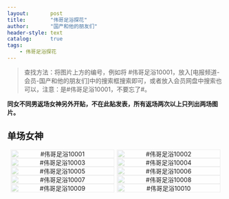 ```yaml
---
layout:       post
title:        "伟哥足浴探花"
author:       "国产和他的朋友们"
header-style: text
catalog:      true
tags:
    - 伟哥足浴探花
---
```


> 查找方法：将图片上方的编号，例如将 #伟哥足浴10001，放入[电报频道-会员-国产和他的朋友们]中的搜索框搜索即可，或者放入会员网盘中搜索也可以，注意：是#伟哥足浴10001，不要忘了#。

**同女不同男返场女神另外开贴，不在此贴发表，所有返场两次以上只列出两场图片。**

## 单场女神

<div style="display: flex; justify-content: center;">
    <div style="position: relative; width: 48%; margin-right: 1%;">
        <img src="https://tanhuawanrenmigroup.top/weigezuyutanhua/weigezuyutanhua10001.jpg" style="width: 100%;"/>
        <div style="position: absolute; top: 0; left: 0; width: 100%; text-align: center; background-color: rgba(255, 255, 255, 0.7); font-size: 14px;">
            #伟哥足浴10001
        </div>
    </div>
    <div style="position: relative; width: 48%;">
        <img src="https://tanhuawanrenmigroup.top/weigezuyutanhua/weigezuyutanhua10002.jpg" style="width: 100%;"/>
        <div style="position: absolute; top: 0; left: 0; width: 100%; text-align: center; background-color: rgba(255, 255, 255, 0.7); font-size: 14px;">
            #伟哥足浴10002
        </div>
    </div>
</div>

<div style="display: flex; justify-content: center;">
    <div style="position: relative; width: 48%; margin-right: 1%;">
        <img src="https://tanhuawanrenmigroup.top/weigezuyutanhua/weigezuyutanhua10003.jpg" style="width: 100%;"/>
        <div style="position: absolute; top: 0; left: 0; width: 100%; text-align: center; background-color: rgba(255, 255, 255, 0.7); font-size: 14px;">
            #伟哥足浴10003
        </div>
    </div>
    <div style="position: relative; width: 48%;">
        <img src="https://tanhuawanrenmigroup.top/weigezuyutanhua/weigezuyutanhua10004.jpg" style="width: 100%;"/>
        <div style="position: absolute; top: 0; left: 0; width: 100%; text-align: center; background-color: rgba(255, 255, 255, 0.7); font-size: 14px;">
            #伟哥足浴10004
        </div>
    </div>
</div>

<div style="display: flex; justify-content: center;">
    <div style="position: relative; width: 48%; margin-right: 1%;">
        <img src="https://tanhuawanrenmigroup.top/weigezuyutanhua/weigezuyutanhua10005.jpg" style="width: 100%;"/>
        <div style="position: absolute; top: 0; left: 0; width: 100%; text-align: center; background-color: rgba(255, 255, 255, 0.7); font-size: 14px;">
            #伟哥足浴10005
        </div>
    </div>
    <div style="position: relative; width: 48%;">
        <img src="https://tanhuawanrenmigroup.top/weigezuyutanhua/weigezuyutanhua10006.jpg" style="width: 100%;"/>
        <div style="position: absolute; top: 0; left: 0; width: 100%; text-align: center; background-color: rgba(255, 255, 255, 0.7); font-size: 14px;">
            #伟哥足浴10006
        </div>
    </div>
</div>

<div style="display: flex; justify-content: center;">
    <div style="position: relative; width: 48%; margin-right: 1%;">
        <img src="https://tanhuawanrenmigroup.top/weigezuyutanhua/weigezuyutanhua10007.jpg" style="width: 100%;"/>
        <div style="position: absolute; top: 0; left: 0; width: 100%; text-align: center; background-color: rgba(255, 255, 255, 0.7); font-size: 14px;">
            #伟哥足浴10007
        </div>
    </div>
    <div style="position: relative; width: 48%;">
        <img src="https://tanhuawanrenmigroup.top/weigezuyutanhua/weigezuyutanhua10008.jpg" style="width: 100%;"/>
        <div style="position: absolute; top: 0; left: 0; width: 100%; text-align: center; background-color: rgba(255, 255, 255, 0.7); font-size: 14px;">
            #伟哥足浴10008
        </div>
    </div>
</div>

<div style="display: flex; justify-content: center;">
    <div style="position: relative; width: 48%; margin-right: 1%;">
        <img src="https://tanhuawanrenmigroup.top/weigezuyutanhua/weigezuyutanhua10009.jpg" style="width: 100%;"/>
        <div style="position: absolute; top: 0; left: 0; width: 100%; text-align: center; background-color: rgba(255, 255, 255, 0.7); font-size: 14px;">
            #伟哥足浴10009
        </div>
    </div>
    <div style="position: relative; width: 48%;">
        <img src="https://tanhuawanrenmigroup.top/weigezuyutanhua/weigezuyutanhua10010.jpg" style="width: 100%;"/>
        <div style="position: absolute; top: 0; left: 0; width: 100%; text-align: center; background-color: rgba(255, 255, 255, 0.7); font-size: 14px;">
            #伟哥足浴10010
        </div>
    </div>
</div>